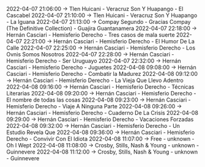 2022-04-07 21:06:00 -> Tlen Huicani - Veracruz Son Y Huapango - El Cascabel
2022-04-07 21:10:00 -> Tlen Huicani - Veracruz Son Y Huapango - La Iguana
2022-04-07 21:13:00 -> Compay Segundo - Gracias Compay (The Definitive Collection) - Guajira Guantanamera
2022-04-07 22:18:00 -> Hernán Casciari - Hemisferio Derecho - Tres casos de mala suerte
2022-04-07 22:21:00 -> Hernán Casciari - Hemisferio Derecho - El Humor De La Calle
2022-04-07 22:25:00 -> Hernán Casciari - Hemisferio Derecho - Los Ovnis Somos Nosotros
2022-04-07 22:28:00 -> Hernán Casciari - Hemisferio Derecho - Ser Uruguayo
2022-04-07 22:32:00 -> Hernán Casciari - Hemisferio Derecho - Juguetes
2022-04-08 09:08:00 -> Hernán Casciari - Hemisferio Derecho - Combatir la Madurez
2022-04-08 09:12:00 -> Hernán Casciari - Hemisferio Derecho - La Vieja Que Llevo Adentro
2022-04-08 09:16:00 -> Hernán Casciari - Hemisferio Derecho - Técnicas Literarias
2022-04-08 09:20:00 -> Hernán Casciari - Hemisferio Derecho - El nombre de todas las cosas
2022-04-08 09:23:00 -> Hernán Casciari - Hemisferio Derecho - Viaje A Ninguna Parte
2022-04-08 09:26:00 -> Hernán Casciari - Hemisferio Derecho - Cuaderno De La Crisis
2022-04-08 09:29:00 -> Hernán Casciari - Hemisferio Derecho - Vacaciones Forzadas
2022-04-08 09:32:00 -> Hernán Casciari - Hemisferio Derecho - Un Estudio Revela Que
2022-04-08 09:36:00 -> Hernán Casciari - Hemisferio Derecho - Convivir Con El Idiota
2022-04-08 11:07:00 -> Free - unknown - Oh I Wept
2022-04-08 11:08:00 -> Crosby, Stills, Nash & Young - unknown - Guinnevere
2022-04-08 11:12:00 -> Crosby, Stills, Nash & Young - unknown - Guinnevere
